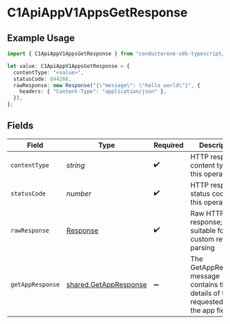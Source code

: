 # C1ApiAppV1AppsGetResponse

## Example Usage

```typescript
import { C1ApiAppV1AppsGetResponse } from "conductorone-sdk-typescript/sdk/models/operations";

let value: C1ApiAppV1AppsGetResponse = {
  contentType: "<value>",
  statusCode: 844266,
  rawResponse: new Response("{\"message\": \"hello world\"}", {
    headers: { "Content-Type": "application/json" },
  }),
};
```

## Fields

| Field                                                                                  | Type                                                                                   | Required                                                                               | Description                                                                            |
| -------------------------------------------------------------------------------------- | -------------------------------------------------------------------------------------- | -------------------------------------------------------------------------------------- | -------------------------------------------------------------------------------------- |
| `contentType`                                                                          | *string*                                                                               | :heavy_check_mark:                                                                     | HTTP response content type for this operation                                          |
| `statusCode`                                                                           | *number*                                                                               | :heavy_check_mark:                                                                     | HTTP response status code for this operation                                           |
| `rawResponse`                                                                          | [Response](https://developer.mozilla.org/en-US/docs/Web/API/Response)                  | :heavy_check_mark:                                                                     | Raw HTTP response; suitable for custom response parsing                                |
| `getAppResponse`                                                                       | [shared.GetAppResponse](../../../sdk/models/shared/getappresponse.md)                  | :heavy_minus_sign:                                                                     | The GetAppResponse message contains the details of the requested app in the app field. |